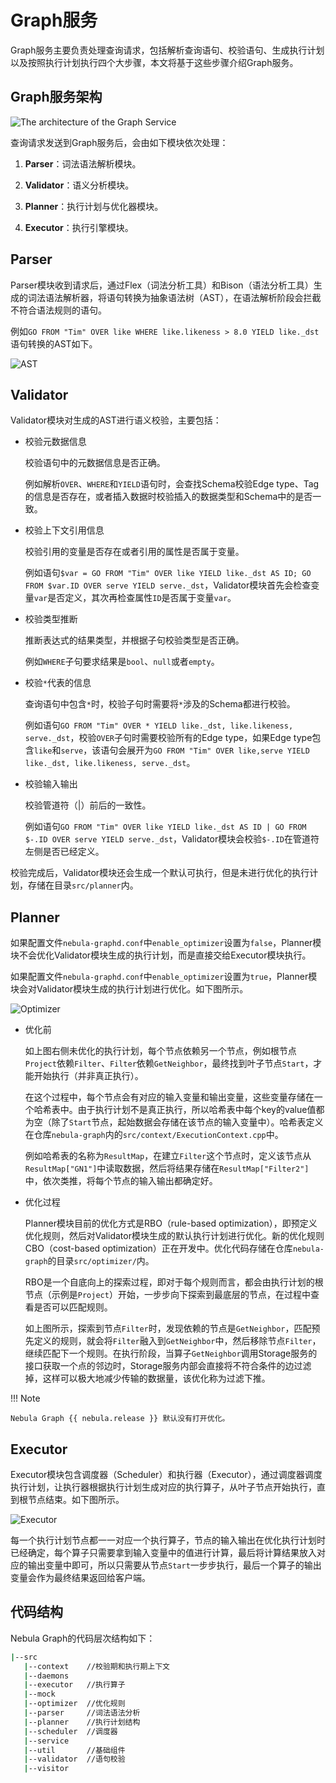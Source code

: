 # Graph服务

Graph服务主要负责处理查询请求，包括解析查询语句、校验语句、生成执行计划以及按照执行计划执行四个大步骤，本文将基于这些步骤介绍Graph服务。

## Graph服务架构

![The architecture of the Graph Service](https://docs-cdn.nebula-graph.com.cn/docs-2.0/1.introduction/2.nebula-graph-architecture/query-engine-architecture.png)

查询请求发送到Graph服务后，会由如下模块依次处理：

1. **Parser**：词法语法解析模块。

2. **Validator**：语义分析模块。

3. **Planner**：执行计划与优化器模块。

4. **Executor**：执行引擎模块。

## Parser

Parser模块收到请求后，通过Flex（词法分析工具）和Bison（语法分析工具）生成的词法语法解析器，将语句转换为抽象语法树（AST），在语法解析阶段会拦截不符合语法规则的语句。

例如`GO FROM "Tim" OVER like WHERE like.likeness > 8.0 YIELD like._dst`语句转换的AST如下。

![AST](https://docs-cdn.nebula-graph.com.cn/docs-2.0/1.introduction/2.nebula-graph-architecture/parser-ast-tree.png)

## Validator

Validator模块对生成的AST进行语义校验，主要包括：

- 校验元数据信息

    校验语句中的元数据信息是否正确。

    例如解析`OVER`、`WHERE`和`YIELD`语句时，会查找Schema校验Edge type、Tag的信息是否存在，或者插入数据时校验插入的数据类型和Schema中的是否一致。

- 校验上下文引用信息

    校验引用的变量是否存在或者引用的属性是否属于变量。

    例如语句`$var = GO FROM "Tim" OVER like YIELD like._dst AS ID; GO FROM $var.ID OVER serve YIELD serve._dst`，Validator模块首先会检查变量`var`是否定义，其次再检查属性`ID`是否属于变量`var`。

- 校验类型推断

    推断表达式的结果类型，并根据子句校验类型是否正确。

    例如`WHERE`子句要求结果是`bool`、`null`或者`empty`。

- 校验`*`代表的信息

    查询语句中包含`*`时，校验子句时需要将`*`涉及的Schema都进行校验。

    例如语句`GO FROM "Tim" OVER * YIELD like._dst, like.likeness, serve._dst`，校验`OVER`子句时需要校验所有的Edge type，如果Edge type包含`like`和`serve`，该语句会展开为`GO FROM "Tim" OVER like,serve YIELD like._dst, like.likeness, serve._dst`。

- 校验输入输出

    校验管道符（|）前后的一致性。

    例如语句`GO FROM "Tim" OVER like YIELD like._dst AS ID | GO FROM $-.ID OVER serve YIELD serve._dst`，Validator模块会校验`$-.ID`在管道符左侧是否已经定义。

校验完成后，Validator模块还会生成一个默认可执行，但是未进行优化的执行计划，存储在目录`src/planner`内。

## Planner

如果配置文件`nebula-graphd.conf`中`enable_optimizer`设置为`false`，Planner模块不会优化Validator模块生成的执行计划，而是直接交给Executor模块执行。

如果配置文件`nebula-graphd.conf`中`enable_optimizer`设置为`true`，Planner模块会对Validator模块生成的执行计划进行优化。如下图所示。

![Optimizer](https://docs-cdn.nebula-graph.com.cn/docs-2.0/1.introduction/2.nebula-graph-architecture/optimizer.png)

- 优化前
  
    如上图右侧未优化的执行计划，每个节点依赖另一个节点，例如根节点`Project`依赖`Filter`、`Filter`依赖`GetNeighbor`，最终找到叶子节点`Start`，才能开始执行（并非真正执行）。

    在这个过程中，每个节点会有对应的输入变量和输出变量，这些变量存储在一个哈希表中。由于执行计划不是真正执行，所以哈希表中每个key的value值都为空（除了`Start`节点，起始数据会存储在该节点的输入变量中）。哈希表定义在仓库`nebula-graph`内的`src/context/ExecutionContext.cpp`中。

    例如哈希表的名称为`ResultMap`，在建立`Filter`这个节点时，定义该节点从`ResultMap["GN1"]`中读取数据，然后将结果存储在`ResultMap["Filter2"]`中，依次类推，将每个节点的输入输出都确定好。

- 优化过程

    Planner模块目前的优化方式是RBO（rule-based optimization），即预定义优化规则，然后对Validator模块生成的默认执行计划进行优化。新的优化规则CBO（cost-based optimization）正在开发中。优化代码存储在仓库`nebula-graph`的目录`src/optimizer/`内。

    RBO是一个自底向上的探索过程，即对于每个规则而言，都会由执行计划的根节点（示例是`Project`）开始，一步步向下探索到最底层的节点，在过程中查看是否可以匹配规则。

    如上图所示，探索到节点`Filter`时，发现依赖的节点是`GetNeighbor`，匹配预先定义的规则，就会将`Filter`融入到`GetNeighbor`中，然后移除节点`Filter`，继续匹配下一个规则。在执行阶段，当算子`GetNeighbor`调用Storage服务的接口获取一个点的邻边时，Storage服务内部会直接将不符合条件的边过滤掉，这样可以极大地减少传输的数据量，该优化称为过滤下推。

!!! Note 

    Nebula Graph {{ nebula.release }} 默认没有打开优化。

## Executor

Executor模块包含调度器（Scheduler）和执行器（Executor），通过调度器调度执行计划，让执行器根据执行计划生成对应的执行算子，从叶子节点开始执行，直到根节点结束。如下图所示。

![Executor](https://docs-cdn.nebula-graph.com.cn/docs-2.0/1.introduction/2.nebula-graph-architecture/executor.png)

每一个执行计划节点都一一对应一个执行算子，节点的输入输出在优化执行计划时已经确定，每个算子只需要拿到输入变量中的值进行计算，最后将计算结果放入对应的输出变量中即可，所以只需要从节点`Start`一步步执行，最后一个算子的输出变量会作为最终结果返回给客户端。

## 代码结构

Nebula Graph的代码层次结构如下：

```bash
|--src
   |--context    //校验期和执行期上下文
   |--daemons
   |--executor   //执行算子
   |--mock
   |--optimizer  //优化规则
   |--parser     //词法语法分析
   |--planner    //执行计划结构
   |--scheduler  //调度器
   |--service
   |--util       //基础组件
   |--validator  //语句校验
   |--visitor
```
